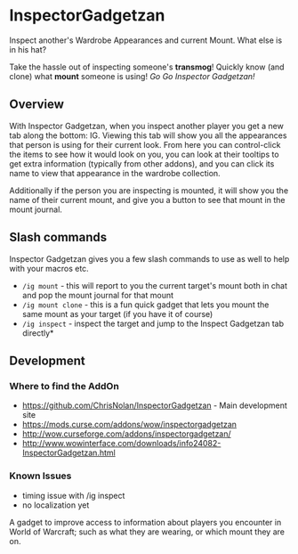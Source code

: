 # InspectorGadgetzan
Inspect another's Wardrobe Appearances and current Mount.  What else is in his hat?

Take the hassle out of inspecting someone's **transmog**!
Quickly know (and clone) what **mount** someone is using!
*Go Go Inspector Gadgetzan!*

## Overview

With Inspector Gadgetzan, when you inspect another player you get a new tab along the bottom: IG.  Viewing this tab will show you all the appearances that person is using for their current look.  From here you can control-click the items to see how it would look on you, you can look at their tooltips to get extra information (typically from other addons), and you can click its name to view that appearance in the wardrobe collection.

Additionally if the person you are inspecting is mounted, it will show you the name of their current mount, and give you a button to see that mount in the mount journal.

## Slash commands

Inspector Gadgetzan gives you a few slash commands to use as well to help with your macros etc.

* `/ig mount`  - this will report to you the current target's mount both in chat and pop the mount journal for that mount
* `/ig mount clone` - this is a fun quick gadget that lets you mount the same mount as your target (if you have it of course)
* `/ig inspect` - inspect the target and jump to the Inspect Gadgetzan tab directly*

## Development
### Where to find the AddOn

* https://github.com/ChrisNolan/InspectorGadgetzan - Main development site
* https://mods.curse.com/addons/wow/inspectorgadgetzan
* http://wow.curseforge.com/addons/inspectorgadgetzan/
* http://www.wowinterface.com/downloads/info24082-InspectorGadgetzan.html

### Known Issues

* timing issue with /ig inspect 
* no localization yet

A gadget to improve access to information about players you encounter in World of Warcraft; such as what they are wearing, or which mount they are on.
